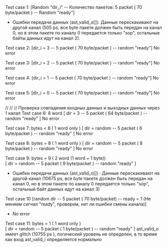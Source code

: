 Test case 1: 
[Random "dir_i" -- Количество пакетов: 5 packet ( 70 byte/packet ) --  Random "ready"]
- Ошибки передачи данных (ast_valid_o[]): Данные перескакивают на другой канал (505 ps, все byte пакете должен быть передан на канал 0, но в этом пакете по каналу 0 передается только "sop", остальные байты данных идут на канал 2).

Test case 2: 
[dir_i = 3 -- 5 packet ( 70 byte/packet ) -- random "ready"]
No error

Test case 3: 
[dir_i = 2 -- 5 packet ( 70 byte/packet ) -- random "ready"]
No error

Test case 4: 
[dir_i = 1 -- 5 packet ( 70 byte/packet ) -- random "ready"]
No error

Test case 5: 
[dir_i = 0 -- 5 packet ( 70 byte/packet ) -- random "ready"]
No error

// // // Проверка совпадения входных данных и выходных данных через 1 калал
Test case 6: 8 word 
[ dir = 3 -- 5 packet ( 64 byte/packet ) -- random "ready" ]
No error

Test case 7: bytes < 8 ( 1 word only )
[ dir = random -- 5 packet ( 6 byte/packet ) -- random "ready" ]
No error

Test case 8: bytes = 8 ( 1 word only )
[ dir = random -- 5 packet ( 8 byte/packet ) -- random "ready" ]
No error

Test case 9: bytes = 9 ( 2 word  (1 word + 1 byte))  
[ dir = random -- 5 packet ( 9 byte/packet ) -- random "ready" ]

- Ошибки передачи данных (ast_valid_o[]) : Данные перескакивают на другой канал (10675 ps, все byte пакете должен быть передан на канал 0, но в этом пакете по каналу 0 передается только "sop", остальный байт данных идут на канал 3)

Test case 10 
[random dir -- 5 packet ( 70 byte/packet) -- ready = 1 (Не меняем сигнал "ready", проверим, нет ли ошибки смены канала)]
- No error

Test case 11: bytes = 1 ( 1 word only )  
[ dir = random -- 5 packet ( 1 byte/packet ) -- random "ready" ]
ast_valid_o имеет glitch (10755 ps ), логический уровень не определен, в то время как вход ast_valid_i определяется нормально
















 